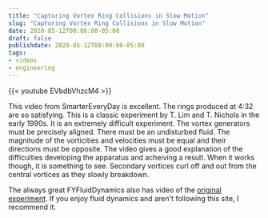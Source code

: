 ```yaml
---
title: "Capturing Vortex Ring Collisions in Slow Motion"
slug: "Capturing Vortex Ring Collisions in Slow Motion"
date: 2020-05-12T08:00:00-05:00
draft: false
publishdate: 2020-05-12T08:00:00-05:00
tags:
- videos
- engineering
---
```


{{< youtube EVbdbVhzcM4 >}}

This video from SmarterEveryDay is excellent. The rings produced at 4:32 are so satisfying. This is a classic experiment by T. Lim and T. Nichols in the early 1990s. It is an extremely difficult experiment. The vortex generators must be precisely aligned. There must be an undisturbed fluid. The magnitude of the vorticities and velocities must be equal and their directions must be opposite. The video gives a good explanation of the difficulties developing the apparatus and acheiving a result. When it works though, it is something to see. Secondary vortices curl off and out from the central vortices as they slowly breakdown.

The always great FYFluidDynamics also has video of the [original experiment][1]. If you enjoy fluid dynamics and aren't following this site, I recommend it.

[1]: https://fyfluiddynamics.com/2012/01/two-vortex-rings-collide-head-on-in-this-video-if


